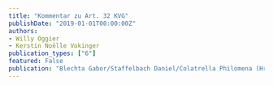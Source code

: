 ```yaml
---
title: "Kommentar zu Art. 32 KVG"
publishDate: "2019-01-01T00:00:00Z"
authors: 
- Willy Oggier
- Kerstin Noëlle Vokinger
publication_types: ["6"]
featured: False
publication: "Blechta Gabor/Staffelbach Daniel/Colatrella Philomena (Hrsg.), Basler Kommentar zum Krankenversicherungsgesetz, Basel "
---
```

